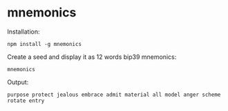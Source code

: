 # mnemonics

Installation:

```
npm install -g mnemonics
```

Create a seed and display it as 12 words bip39 mnemonics:
```
mnemonics
```

Output:

```
purpose protect jealous embrace admit material all model anger scheme rotate entry
```

